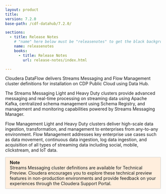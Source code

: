 ```yaml
---
layout: product
title:
version: 7.2.0
base-path: /cdf-datahub/7.2.0/

sections:
  - title: Release Notes
    # "name" here below must be "releasenotes" to get the black background
    name: releasenotes
    books:
      - title: Release Notes
        url: release-notes/index.html

---
```


Cloudera DataFlow delivers Streams Messaging and Flow Management
cluster definitions for installation on CDP Public Cloud using Data Hub.

The Streams Messaging Light and Heavy Duty clusters provide advanced
messaging and real-time processing on streaming data using Apache Kafka,
centralized schema management using Schema Registry, and management and
monitoring capabilities powered by Streams Messaging Manager.

Flow Management Light and Heavy Duty clusters deliver high-scale data
ingestion, transformation, and management to enterprises from any-to-any
environment. Flow Management addresses key enterprise use cases such as
data movement, continuous data ingestion, log data ingestion, and
acquisition of all types of streaming data including social, mobile,
clickstream, and IoT data.

<div style="border: 1px solid #ccc;border-radius: 2px;background: #fed;padding: 1ex 1em;">
<b>Note</b><br>
Streams Messaging cluster definitions are available for Technical Preview.
Cloudera encourages you to explore these technical preview features in
non-production environments and provide feedback on your experiences
through the Cloudera Support Portal.
</div>
